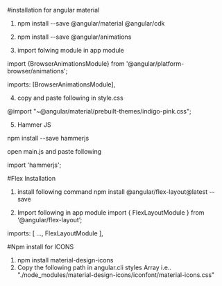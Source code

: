 #installation for angular material 

1. npm install --save @angular/material @angular/cdk

2. npm install --save @angular/animations

3. import folwing module in app module

import {BrowserAnimationsModule} from '@angular/platform-browser/animations';

imports: [BrowserAnimationsModule],

4. copy and paste following in style.css

@import "~@angular/material/prebuilt-themes/indigo-pink.css";

5. Hammer JS

npm install --save hammerjs

open main.js and paste following 

import 'hammerjs';


#Flex Installation

1. install following command 
npm install @angular/flex-layout@latest --save

2. Import following in app module 
import { FlexLayoutModule } from ‘@angular/flex-layout’;

imports: [ ..., FlexLayoutModule ], 


#Npm install for ICONS

1. npm install material-design-icons
2. Copy the following path in angular.cli styles Array i.e.. 
"./node_modules/material-design-icons/iconfont/material-icons.css"


